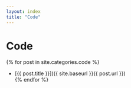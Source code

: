 ```yaml
---
layout: index 
title: "Code"
---
```

# Code  

{% for post in site.categories.code %}  
- [{{ post.title }}]({{ site.baseurl }}{{ post.url }})  
{% endfor %}